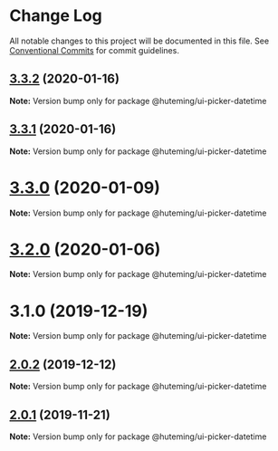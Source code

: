 # Change Log

All notable changes to this project will be documented in this file.
See [Conventional Commits](https://conventionalcommits.org) for commit guidelines.

## [3.3.2](https://github.com/huteming/huteming-ui/compare/v3.3.1...v3.3.2) (2020-01-16)

**Note:** Version bump only for package @huteming/ui-picker-datetime





## [3.3.1](https://github.com/huteming/huteming-ui/compare/v3.3.0...v3.3.1) (2020-01-16)

**Note:** Version bump only for package @huteming/ui-picker-datetime





# [3.3.0](https://github.com/huteming/huteming-ui/compare/v3.2.0...v3.3.0) (2020-01-09)

**Note:** Version bump only for package @huteming/ui-picker-datetime





# [3.2.0](https://github.com/huteming/huteming-ui/compare/v3.1.0...v3.2.0) (2020-01-06)

**Note:** Version bump only for package @huteming/ui-picker-datetime





# 3.1.0 (2019-12-19)

**Note:** Version bump only for package @huteming/ui-picker-datetime





## [2.0.2](https://github.com/huteming/huteming-ui/compare/@huteming/ui-picker-datetime@2.0.1...@huteming/ui-picker-datetime@2.0.2) (2019-12-12)

**Note:** Version bump only for package @huteming/ui-picker-datetime





## [2.0.1](https://github.com/huteming/huteming-ui/compare/@huteming/ui-picker-datetime@2.0.0...@huteming/ui-picker-datetime@2.0.1) (2019-11-21)

**Note:** Version bump only for package @huteming/ui-picker-datetime
